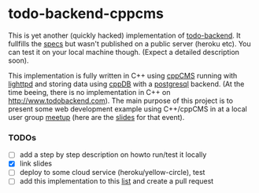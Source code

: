 # todo-backend-cppcms

This is yet another (quickly hacked) implementation of [todo-backend](http://www.todobackend.com/).
It fullfills the [specs](https://github.com/TodoBackend/todo-backend-js-spec) but wasn't published on 
a public server (heroku etc). You can test it on your local machine though. (Expect a detailed 
description soon).

This implementation is fully written in C++ using [cppCMS](http://cppcms.com/) running with
[lighttpd](http://www.lighttpd.net/) and storing data using
[cppDB](http://cppcms.com/sql/cppdb/) with a [postgresql](http://www.postgresql.org/) backend. 
(At the time beeing, there is no implementation in C++ on http://www.todobackend.com). 
The main purpose of this project is to present some web development example using C++/cppCMS in at a local 
user group [meetup](http://www.meetup.com/Meeting-C-Dusseldorf/events/224069170/) (here are the [slides](http://slides.com/ismailkhoffi/cppcms-intro/live#/) for that event).

### TODOs 
 - [ ] add a step by step description on howto run/test it locally
 - [x] link slides
 - [ ] deploy to some cloud service (heroku/yellow-circle), test 
 - [ ] add this implementation to this [list](https://github.com/TodoBackend/todo-backend-site/blob/master/data/implementations.yaml) and create a pull request
